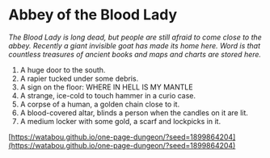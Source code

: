 # Abbey of the Blood Lady

_The Blood Lady is long dead, but people are still afraid to come close to the abbey. Recently a giant invisible goat has made its home here. Word is that countless treasures of ancient books and maps and charts are stored here._

1. A huge door to the south.
2. A rapier tucked under some debris.
3. A sign on the floor: WHERE IN HELL IS MY MANTLE
4. A strange, ice-cold to touch hammer in a curio case.
5. A corpse of a human, a golden chain close to it.
6. A blood-covered altar, blinds a person when the candles on it are lit.
7. A medium locker with some gold, a scarf and lockpicks in it.

[https://watabou.github.io/one-page-dungeon/?seed=1899864204](https://watabou.github.io/one-page-dungeon/?seed=1899864204)
